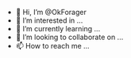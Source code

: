 - 👋 Hi, I’m @OkForager
- 👀 I’m interested in ...
- 🌱 I’m currently learning ...
- 💞️ I’m looking to collaborate on ...
- 📫 How to reach me ...

<!---
OkForager/OkForager is a ✨ special ✨ repository because its `README.md` (this file) appears on your GitHub profile.
You can click the Preview link to take a look at your changes.
--->

